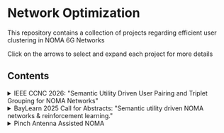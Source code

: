 # Network Optimization

This repository contains a collection of projects regarding efficient user clustering in NOMA 6G Networks

Click on the arrows to select and expand each project for more details

## Contents

<details>
    <summary>IEEE CCNC 2026: "Semantic Utility Driven User Pairing and Triplet Grouping for NOMA Networks"</summary>

- **Folder**: [SG-NOMA](./SG-NOMA/)
- **Slides**: [NOMA Proposal](https://docs.google.com/presentation/d/1_N1oKkR_PmWWJWkS9RF0X-JVHOiJuH3OqhkIK069pV0/edit?usp=sharing)
- **Notes**: [SG-NOMA Research Notes](https://docs.google.com/document/d/14G8pNsJsSaJc02iIsvGAqQGKgUyCtUJMqTkqEhJl50w/edit?usp=sharing)
- **Submission**: [IEEE CCNC 2026 SG-NOMA](./SG-NOMA/IEEE%20CCNC%202026%20SG-NOMA.pdf)
- **Simulations**:
    - [randPoints](./SG-NOMA/randPoints.m): Generates random points across a 2D plane
    - [bruteForce](./SG-NOMA/bruteForce.m): Baseline protocol, returns the best possible utility
    - [NOMA2](./SG-NOMA/NOMA2.m): Pairs users and returns utilities for all researched algorithms
    - [NOMA3](./SG-NOMA/NOMA3.m): Groups users in triplets and returns utilities for all researched algorithms
    - [etaRayleigh](./SG-NOMA/etaRayleigh.m): Utilities as a function of path loss exponent and Rayleigh fading
    - [powerNoise](./SG-NOMA/powerNoise.m): Utilities as a function of power P and noise N0
- **Abstract**: This paper looks into optimal algorithms for user pairing and triplet grouping in Non-Orthogonal Multiple Access (NOMA) wireless systems, aiming to maximize total utility by unifying channel characteristics with semantic relevance. As 6G wireless systems move toward task-oriented communication, it becomes increasingly important to consider the meaning and importance of user data in resource allocation. We evaluate several existing algorithms including brute force, Hungarian, and greedy approaches under a utility model that incorporates semantic value. Our study show that many traditional algorithms, designed without semantics in mind, perform suboptimally in this setting. Therefore, we propose a greedy algorithm called Semantic Greedy NOMA (SG-NOMA) that considers both channel diversity and semantic value, and demonstrate through simulations that it closely approximates brute force performance with significantly lower complexity. These findings highlight the importance of integrating semantic considerations into user grouping strategies for 6G wireless NOMA deployments.

</details>

<details>
    <summary>BayLearn 2025 Call for Abstracts: "Semantic utility driven NOMA networks & reinforcement learning."</summary>

- **Folder**: [q-learning](./q-learning/)
- **Slides**: [Q-Learning Slides](https://docs.google.com/presentation/d/1PHditpACiUvYX8aJAIAcmyD-i9RLTeeeETR5KbQPe-E/edit?usp=sharing)
- **Notes**: [Q-Learning Research Notes](https://docs.google.com/document/d/18udG3UeT6BD7QErJse2ASpI6ao0Ye07AF26nnO2YBTM/edit?usp=sharing)
- **Submission**: [baylearn-abstract](./q-learning/baylearn-abstract.pdf)
- **Simulations**:
    - [NOMA3Q](./q-learning/NOMA3Q.m): Groups users in triplets and returns utilities with q learning
- **Abstract**: Non-Orthogonal Multiple Access (NOMA) systems allow simultaneous communication among users with varying channel conditions, maximizing spectral efficiency via power-domain multiplexing. Traditional user pairing methods, such as greedy algorithms, optimize based on distance and fading, but overlook the content-level importance of the transmitted data. In this work, we propose a reinforcement learning framework for semantic-aware user pairing, where a Q-learning agent learns to group users by jointly considering physical channel conditions and the semantic value of their data. Users transmitting more meaningful or application-critical information are prioritized in pairing, leading to improved network performance from both spectral and content perspectives. We simulate a 10-user environment with randomized channel conditions and semantic priorities, and train the agent over 1000+ episodes. Preliminary results show that the learned policy captures pairing patterns similar to greedy baselines while offering greater adaptability for dynamic user and traffic profiles. This approach reflects a key design goal of 6G networks, to intelligently allocate resources based on both signal quality and data importance, and offers a path toward maximizing overall utility in future wireless systems.

</details>

<details>
    <summary>Pinch Antenna Assisted NOMA</summary>

- **Folder**: [pinch-antenna](./pinch-antenna/)
- **Notes**: [Pinch Antenna Research Notes](https://docs.google.com/document/d/1huzSNCxg2J__nn4J5MR6-25t5MMbg6vueq4OWNWkKiU/edit?usp=sharing)
- **Simulations**:
    - [simulation](./pinch-antenna/simulation.m): Maximize sum rate based on users and antennas
    - [graphs](./pinch-antenna/graphs.m): Evaluates antenna activation patterns and plotting average sum rates and usage
- **Abstract**: Simulation framework for Pinch Antenna Assisted NOMA, where conventional NOMA is enhanced using strategically placed pinch antennas, boosting user channel gains. Base station communicates with multiple users, pinch antennas provide further amplified signals based on user proximity, thus increasing effective gains relative to baseline channel gains. The setup provides a foundation for scaling larger networks with more users + antennas, enabling realistic antenna assisted user pairing and grouping strategies in 6G wireless systems and beyond.

</details>

